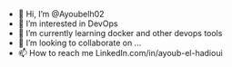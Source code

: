 - 👋 Hi, I’m @Ayoubelh02
- 👀 I’m interested in DevOps 
- 🌱 I’m currently learning docker and other devops tools
- 💞️ I’m looking to collaborate on ...
- 📫 How to reach me LinkedIn.com/in/ayoub-el-hadioui

<!---
Ayoubelh02/Ayoubelh02 is a ✨ special ✨ repository because its `README.md` (this file) appears on your GitHub profile.
You can click the Preview link to take a look at your changes.
--->
